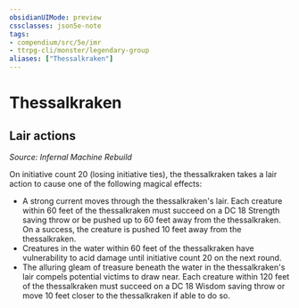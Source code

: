 ```yaml
---
obsidianUIMode: preview
cssclasses: json5e-note
tags:
- compendium/src/5e/imr
- ttrpg-cli/monster/legendary-group
aliases: ["Thessalkraken"]
---
```

# Thessalkraken

## Lair actions
_Source: Infernal Machine Rebuild_

On initiative count 20 (losing initiative ties), the thessalkraken takes a lair action to cause one of the following magical effects:

- A strong current moves through the thessalkraken's lair. Each creature within 60 feet of the thessalkraken must succeed on a DC 18 Strength saving throw or be pushed up to 60 feet away from the thessalkraken. On a success, the creature is pushed 10 feet away from the thessalkraken.  
- Creatures in the water within 60 feet of the thessalkraken have vulnerability to acid damage until initiative count 20 on the next round.  
- The alluring gleam of treasure beneath the water in the thessalkraken's lair compels potential victims to draw near. Each creature within 120 feet of the thessalkraken must succeed on a DC 18 Wisdom saving throw or move 10 feet closer to the thessalkraken if able to do so.